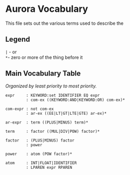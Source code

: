 # Aurora Vocabulary
This file sets out the various terms used to describe the 

## Legend
`|` - or  
`*`- zero or more of the thing before it

## Main Vocabulary Table
*Organized by least priority to most priority.*
```
expr     : KEYWORD:set IDENTIFIER EQ expr
         : com-ex ((KEYWORD:AND|KEYWORD:OR) com-ex)*

com-expr : not com-ex
         : ar-ex ((EE|LT|GT|LTE|GTE) ar-ex)*

ar-expr  : term ((PLUS|MINUS) term)*

term     : factor ((MUL|DIV|POW) factor)*

factor   : (PLUS|MINUS) factor
         : power
       
power    : atom (POW factor)*

atom     : INT|FLOAT|IDENTIFIER
         : LPAREN expr RPAREN
```
